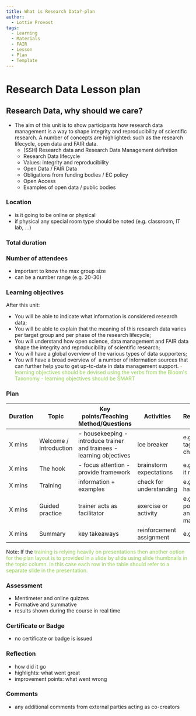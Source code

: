 ```yaml
---
title: What is Research Data?-plan
author:
  - Lottie Provost
tags:
  - Learning
  - Materials
  - FAIR
  - Lesson
  - Plan
  - Template
---
```


# Research Data Lesson plan 

## Research Data, why should we care?
- The aim of this unit is to show participants how research data management is a way to shape integrity and reproducibility of scientific research. A number of concepts are highlighted: such as the research lifecycle, open data and FAIR data.
	- (SSH) Research data and Research Data Management definition 
	- Research Data lifecycle
	- Values: integrity and reproducibility
	- Open Data / FAIR Data
	- Obligations from funding bodies / EC policy
	- Open Access
	- Examples of open data / public bodies

### Location
- is it going to be online or physical
- if physical any special room type should be noted (e.g. classroom, IT lab, ...)

### Total duration

### Number of attendees
- important to know the max group size
- can be a number range (e.g. 20-30)

### Learning objectives
After this unit:
- You will be able to indicate what information is considered research data;
- You will be able to explain that the meaning of this research data varies per target group and per phase of the research lifecycle;
- You will understand how open science, data management and FAIR data shape the integrity and reproducibility of scientific research;
- You will have a global overview of the various types of data supporters;
- You will have a broad overview of  a number of information sources that can further help you to get up-to-date in data management support.
<font color="#92d050">- learning objectives should be devised using the verbs from the Bloom's Taxonomy</font>
<font color="#92d050">- learning objectives should be SMART</font>

### Plan
| Duration | Topic                  | Key points/Teaching Method/Questions                                   | Activities               | Resources                  |
|----------|------------------------|------------------------------------------------------------------------|--------------------------|----------------------------|
| X mins   | Welcome / Introduction | - housekeeping  - introduce trainer and trainees - learning objectives | ice breaker              | e.g. name tags, flip chart |
| X mins   | The hook               | - focus attention - provide framework                                  | brainstorm expectations  | e.g. post-it notes         |
| X mins   | Training               | information + examples                                                 | check for understanding  | e.g. pptx + handouts       |
| X mins   | Guided practice        | trainer acts as facilitator                                            | exercise or activity     | e.g. posters and markers   |
| X mins   | Summary                | key takeaways                                                          | reinforcement assignment | e.g. cards                 |

Note: If the <font color="#92d050">training is relying heavily on presentations then another option for the plan layout is to provided in a slide by slide using slide thumbnails in the topic column. In this case each row in the table should refer to a separate slide in the presentation.</font>


### Assessment
- Mentimeter and online quizzes
- Formative and summative
- results shown during the course in real time
### Certificate or Badge
- no certificate or badge is issued 

### Reflection
- how did it go
- highlights: what went great
- improvement points: what went wrong

### Comments
- any additional comments from external parties acting as co-creators
